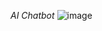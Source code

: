 *AI Chatbot*
![image](https://github.com/user-attachments/assets/67240147-4586-46b5-827a-2f78643053d5)
